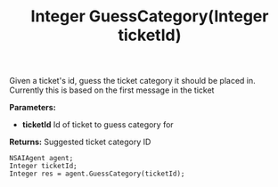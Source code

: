 ﻿---
uid: crmscript_ref_NSAIAgent_GuessCategory
title: Integer GuessCategory(Integer ticketId)
intellisense: NSAIAgent.GuessCategory
keywords: NSAIAgent, GuessCategory
so.topic: reference
---

Given a ticket's id, guess the ticket category it should be placed in. Currently this is based on the first message in the ticket

**Parameters:**
 - **ticketId** Id of ticket to guess category for

**Returns:** Suggested ticket category ID

```crmscript
NSAIAgent agent;
Integer ticketId;
Integer res = agent.GuessCategory(ticketId);
```

